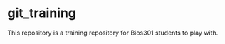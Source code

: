 git_training
============

This repository is a training repository for Bios301 students to play with.